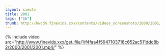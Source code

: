 ```yaml
--- 
layout: sieutv
title: 2001
tags: ["1k"]
thumb: http://hwcdn.finevids.xxx/contents/videos_screenshots/2000/2001/preview.mp4.jpg
---
```

{% include video src="http://www.finevids.xxx/get_file/1/f4faa4f5947103718c652ac511ddc8b2/2000/2001/2001.mp4/" %} 
